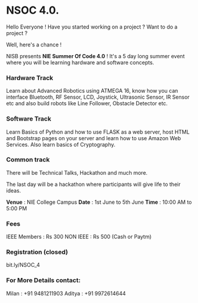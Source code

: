 
# NSOC 4.0.
Hello Everyone !
Have you started working on a project ?
Want to do a project ?

Well, here's a chance !

NISB presents **NIE Summer Of Code 4.0** !
It's a 5 day long summer event where you will be learning hardware and software concepts.

### Hardware Track 
Learn about Advanced Robotics using ATMEGA 16, know how you can interface Bluetooth, RF Sensor, LCD, Joystick, Ultrasonic Sensor, IR Sensor etc and also build robots like Line Follower, Obstacle Detector etc.

### Software Track
Learn Basics of Python and how to use FLASK as a web server, host HTML and Bootstrap pages on your server and learn how to use Amazon Web Services. Also learn basics of Cryptography.

### Common track
There will be Technical Talks, Hackathon and much more.

The last day will be a hackathon where participants will give life to their ideas.

**Venue** : NIE College Campus
**Date** : 1st June to 5th June
**Time** : 10:00 AM to 5:00 PM

### Fees
IEEE Members : Rs 300
NON IEEE : Rs 500
(Cash or Paytm)

### Registration (closed)
bit.ly/NSOC_4

### For More Details contact:
Milan : +91 9481211903
Aditya : +91 9972614644
